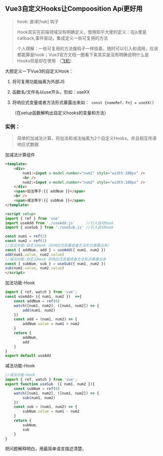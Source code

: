 ## Vue3自定义Hooks让Compoosition Api更好用

> hook:  直译[hʊk] 钩子
>
> Hook其实在前端领域没有明确定义，借用知乎大佬的定义：在js里是callback,事件驱动，集成定义一些可复用的方法
>
> 个人理解：一些可复用的方法像钩子一样挂着，随时可以引入和调用，应该都能算是hook；Vue3官方文档一圈看下来其实是没有明确说明什么是Hooks但是却在使用 （[飞机](https://v3.cn.vuejs.org/guide/composition-api-introduction.html#%E7%8B%AC%E7%AB%8B%E7%9A%84-computed-%E5%B1%9E%E6%80%A7)）

大胆定义一下Vue3的自定义Hook： 

1. 将可复用功能抽离为外部JS

2. 函数名/文件名以use开头，形如：useXX

3. 将响应式变量或者方法形式暴露出来如：` const {nameRef，Fn} = useXX()`   

    （在setup函数解构出自定义hooks的变量和方法）

### 实例：

> 简单的加减法计算，将加法和减法抽离为2个自定义Hooks，并且相互传递响应式数据

加减法计算组件

```html
<template>
    <div>
        num1:<input v-model.number="num1" style="width:100px" />
        <br />
        num2:<input v-model.number="num2" style="width:100px" />
    </div>
    <span>加法等于:{{ addNum }}</span>
    <br />
    <span>减法等于:{{ subNum }}</span>
</template>

<script setup>
import { ref } from 'vue'
import useAdd from './useAdd.js'     //引入自动hook 
import { useSub } from './useSub.js' //引入自动hook 

const num1 = ref(2)
const num2 = ref(1)
//加法功能-自定义Hook（将响应式变量或者方法形式暴露出来）
const { addNum, add } = useAdd({ num1, num2 })
add(num1.value, num2.value)
//减法功能-自定义Hook 将响应式变量或者方法形式暴露出来
const { subNum, sub } = useSub({ num1, num2 })
sub(num1.value, num2.value)
</script>

```

加法功能-Hook

```javascript
import { ref, watch } from 'vue';
const useAdd= ({ num1, num2 })  =>{
    const addNum = ref(0)
    watch([num1, num2], ([num1, num2]) => {
        add(num1, num2)
    })
    const add = (num1, num2) => {
        addNum.value = num1 + num2
    }
    return {
        addNum,
        add
    }
}
export default useAdd
```

减法功能-Hook

```javascript
//减法功能-Hook
import { ref, watch } from 'vue';
export function useSub  ({ num1, num2 }){
    const subNum = ref(0)
    watch([num1, num2], ([num1, num2]) => {
        sub(num1, num2)
    })
    const sub = (num1, num2) => {
        subNum.value = num1 - num2
    }
    return {
        subNum,
        sub
    }
}
```







把问题解释明白，用最简单语言描述清楚，